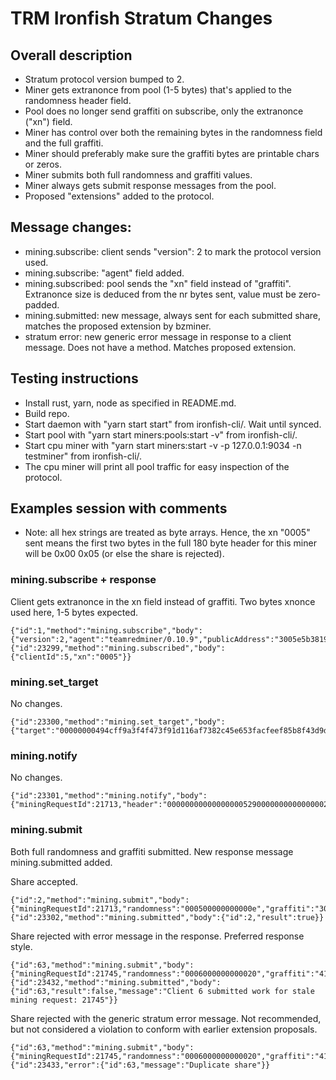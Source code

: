 # TRM Ironfish Stratum Changes

## Overall description
- Stratum protocol version bumped to 2.
- Miner gets extranonce from pool (1-5 bytes) that's applied to the randomness header field.
- Pool does no longer send graffiti on subscribe, only the extranonce ("xn") field.
- Miner has control over both the remaining bytes in the randomness field and the full graffiti.
- Miner should preferably make sure the graffiti bytes are printable chars or zeros.
- Miner submits both full randomness and graffiti values.
- Miner always gets submit response messages from the pool.
- Proposed "extensions" added to the protocol.

## Message changes:
- mining.subscribe: client sends "version": 2 to mark the protocol version used.
- mining.subscribe: "agent" field added.
- mining.subscribed: pool sends the "xn" field instead of "graffiti". Extranonce size is deduced from the nr bytes sent, value must be zero-padded.
- mining.submitted: new message, always sent for each submitted share, matches the proposed extension by bzminer.
- stratum error: new generic error message in response to a client message. Does not have a method. Matches proposed extension.

## Testing instructions
- Install rust, yarn, node as specified in README.md.
- Build repo.
- Start daemon with "yarn start start" from ironfish-cli/. Wait until synced.
- Start pool with "yarn start miners:pools:start -v" from ironfish-cli/.
- Start cpu miner with "yarn start miners:start -v -p 127.0.0.1:9034 -n testminer" from ironfish-cli/.
- The cpu miner will print all pool traffic for easy inspection of the protocol.

## Examples session with comments

- Note: all hex strings are treated as byte arrays. Hence, the xn "0005" sent means the first two bytes in the full 180 byte header for this miner will be 0x00 0x05 (or else the share is rejected).

### mining.subscribe + response
Client gets extranonce in the xn field instead of graffiti. Two bytes xnonce used here, 1-5 bytes expected.
```
{"id":1,"method":"mining.subscribe","body":{"version":2,"agent":"teamredminer/0.10.9","publicAddress":"3005e5b38199c0549029dc5cc1991cb285f8de34cd4324caf9239d24c7c7af3b","name":"mytestrig"}}
{"id":23299,"method":"mining.subscribed","body":{"clientId":5,"xn":"0005"}}
```

### mining.set_target
No changes.
```
{"id":23300,"method":"mining.set_target","body":{"target":"00000000494cff9a3f4f473f91d116af7382c45e653facfeef85b8f43d9d6b64"}}
```
### mining.notify
No changes.
```
{"id":23301,"method":"mining.notify","body":{"miningRequestId":21713,"header":"000000000000000005290000000000000002a10858b9cd8a42487122291ef7d1d49fcb7d00dfe0f07104f32a497df9e8716451db067de20d12c97fe836b8040cec8c1c97ddb13b20b541c114343a22fbd0cef5c905b6fb70c80420c78fe0e71fee22b8c436ef39ab411de3c2000000000004c5971b0943007dd8a16c32e5d50eefc4805fc1a2ed3584365990a488ca86870100000000000000000000000000000000000000000000000000000000000000000000"}}
```

### mining.submit
Both full randomness and graffiti submitted. New response message mining.submitted added.

Share accepted.
```
{"id":2,"method":"mining.submit","body":{"miningRequestId":21713,"randomness":"000500000000000e","graffiti":"305a30736e583669626c4145612f6a3577763232482f7372452e514a6933366b"}}
{"id":23302,"method":"mining.submitted","body":{"id":2,"result":true}}
```

Share rejected with error message in the response. Preferred response style.
```
{"id":63,"method":"mining.submit","body":{"miningRequestId":21745,"randomness":"0006000000000020","graffiti":"4172536c6d5550435964794f384e6b68584d413162745268673943756f4d452e"}}
{"id":23432,"method":"mining.submitted","body":{"id":63,"result":false,"message":"Client 6 submitted work for stale mining request: 21745"}}
```

Share rejected with the generic stratum error message. Not recommended, but not considered a violation to conform with earlier extension proposals.
```
{"id":63,"method":"mining.submit","body":{"miningRequestId":21745,"randomness":"0006000000000020","graffiti":"4172536c6d5550435964794f384e6b68584d413162745268673943756f4d452e"}}
{"id":23433,"error":{"id":63,"message":"Duplicate share"}}
```
